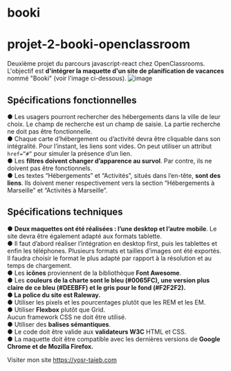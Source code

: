 # booki
# projet-2-booki-openclassroom
Deuxième projet du parcours javascript-react chez OpenClassrooms. 
L'objectif est __d'intégrer la maquette d'un site de planification de vacances__ nommé "Booki" (voir l'image ci-dessous).
![image](https://user-images.githubusercontent.com/93211301/157113398-261b05fe-9007-4188-9b74-34749a895629.png)

## Spécifications fonctionnelles    
● Les usagers pourront rechercher des hébergements dans la ville de
leur choix. Le champ de recherche est un champ de saisie. La partie recherche ne doit pas être fonctionnelle.         
● Chaque carte d’hébergement ou d’activité devra être cliquable dans
son intégralité. Pour l’instant, les liens sont
vides. On peut utiliser un attribut `href=”#”` pour simuler la
présence d’un lien.           
● Les __filtres doivent changer d’apparence au survol__. Par contre, ils ne doivent pas être fonctionnels.     
● Les textes “Hébergements” et “Activités”, situés dans l’en-tête, __sont
des liens__. Ils doivent mener respectivement vers la section
“Hébergements à Marseille” et “Activités à Marseille”.     

## Spécifications techniques        
● __Deux maquettes ont été réalisées : l’une desktop et l’autre mobile__. Le
site devra être également adapté aux formats tablette.      
● Il faut d’abord réaliser l’intégration en desktop first, puis les tablettes et enfin les téléphones.
Plusieurs formats et tailles d’images ont été exportés. Il faudra choisir
le format le plus adapté par rapport à la résolution et au temps de
chargement.    
● Les __icônes__ proviennent de la bibliothèque __Font Awesome__.     
● Les __couleurs de la charte sont le bleu (#0065FC), une version plus
claire de ce bleu (#DEEBFF) et le gris pour le fond (#F2F2F2).      
● La police du site est Raleway.__     
● Utiliser les pixels et les pourcentages plutôt que les
REM et les EM.      
● Utiliser __Flexbox__ plutôt que Grid.    
Aucun framework CSS ne doit être utilisé.    
● Utiliser des __balises sémantiques__.  
● Le code doit être valide aux __validateurs W3C__ HTML et CSS.   
● La maquette doit être compatible avec les dernières versions de
__Google Chrome et de Mozilla Firefox.__   

Visiter mon site  https://yosr-taieb.com

